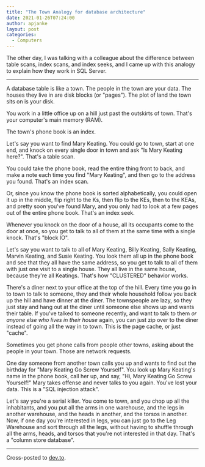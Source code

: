```yaml
---
title: "The Town Analogy for database architecture"
date: 2021-01-26T07:24:00
author: apjanke
layout: post
categories:
  - Computers
---
```


The other day, I was talking with a colleague about the difference between table scans, index scans, and index seeks, and I came up with this analogy to explain how they work in SQL Server.

-----------------------------------------------------

A database table is like a town. The people in the town are your data. The houses they live in are disk blocks (or "pages"). The plot of land the town sits on is your disk.

You work in a little office up on a hill just past the outskirts of town. That's your computer's main memory (RAM).

The town's phone book is an index.

Let's say you want to find Mary Keating. You could go to town, start at one end, and knock on every single door in town and ask "Is Mary Keating here?". That's a table scan.

You could take the phone book, read the entire thing front to back, and make a note each time you find "Mary Keating", and then go to the address you found. That's an index scan.

Or, since you know the phone book is sorted alphabetically, you could open it up in the middle, flip right to the Ks, then flip to the KEs, then to the KEAs, and pretty soon you've found Mary, and you only had to look at a few pages out of the entire phone book. That's an index seek.

Whenever you knock on the door of a house, all its occupants come to the door at once, so you get to talk to all of them at the same time with a single knock. That's "block IO".

Let's say you want to talk to all of Mary Keating, Billy Keating, Sally Keating, Marvin Keating, and Susie Keating. You look them all up in the phone book and see that they all have the same address, so you get to talk to all of them with just one visit to a single house. They all live in the same house, because they're all Keatings. That's how "CLUSTERED" behavior works.

There's a diner next to your office at the top of the hill. Every time you go in to town to talk to someone, they and their whole household follow you back up the hill and have dinner at the diner. The townspeople are lazy, so they just stay and hang out at the diner until someone else shows up and wants their table. If you've talked to someone recently, and want to talk to them _or anyone else who lives in their house_ again, you can just zip over to the diner instead of going all the way in to town. This is the page cache, or just "cache".

Sometimes you get phone calls from people other towns, asking about the people in your town. Those are network requests.

One day someone from another town calls you up and wants to find out the birthday for "Mary Keating Go Screw Yourself". You look up Mary Keating's name in the phone book, call her up, and say, "Hi, Mary Keating Go Screw Yourself!" Mary takes offense and never talks to you again. You've lost your data. This is a "SQL injection attack".

Let's say you're a serial killer. You come to town, and you chop up all the inhabitants, and you put all the arms in one warehouse, and the legs in another warehouse, and the heads in another, and the torsos in another. Now, if one day you're interested in legs, you can just go to the Leg Warehouse and sort through all the legs, without having to shuffle through all the arms, heads, and torsos that you're not interested in that day. That's a "column store database".

-----------------------------------------------------

Cross-posted to [dev.to](https://dev.to/apjanke/the-town-analogy-for-database-architecture-en8).
